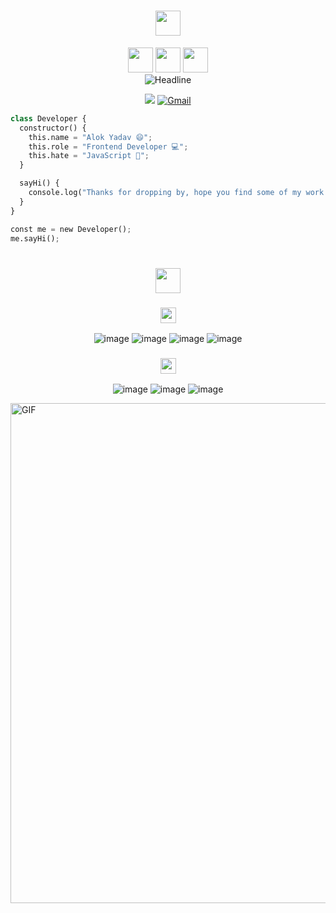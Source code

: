 <h1 align="center" style="color:#faebee">
  <img height="40px" src="https://img.shields.io/badge/-Hello world!👋-faebee?&style=for-the-badge&logoWidth=50" />
</h1>

<div align="center">
  <img height="40px" src="https://img.shields.io/badge/-I'm-faebee?&style=for-the-badge&logoWidth=50" />
  <img height="40px" src="https://img.shields.io/badge/-ALOK-333d7a?&style=for-the-badge&logoWidth=50" />
  <img height="40px" src="https://img.shields.io/badge/-YADAV-faebee?&style=for-the-badge&logoWidth=50" />

  <br>

  <img src="https://readme-typing-svg.herokuapp.com/?color=333d7a%&size=32&center=true&vCenter=true&width=600&height=50&pause=1000&vCenter=true&background=faebee&lines=Hi+there+I%27m+Alok+Yadav+%F0%9F%91%8B;Front-End+Developer;Problem+Solver;Open%20Source%20Enthusiast;" alt="Headline" />

  <a href="https://www.linkedin.com/in/alok-yadav-809904237/"><img src="https://img.shields.io/badge/LinkedIn-0077B5?style=for-the-badge&logo=linkedin&logoColor=white" /></a>
 <a href="mailto:alokyadav1060@gmail.com"><img src="https://img.shields.io/badge/Gmail-D14836?style=for-the-badge&logo=gmail&logoColor=white" alt="Gmail" /></a>
</div>

```py
class Developer {
  constructor() {
    this.name = "Alok Yadav 😄";
    this.role = "Frontend Developer 💻";
    this.hate = "JavaScript 💛";
  }

  sayHi() {
    console.log("Thanks for dropping by, hope you find some of my work interesting.");
  }
}

const me = new Developer();
me.sayHi();
```

<h1 align="center">
  <img height="40px" src="https://img.shields.io/badge/-My Tech Stack-faebee?&style=for-the-badge&logoWidth=50" />
</h1>
<div align="center">
        
<h3 align="center">
  <img height="25px" src="https://img.shields.io/badge/-Languages-faebee?&style=for-the-badge&logoWidth=50" />
</h3>

![image](https://img.shields.io/badge/JavaScript-007ACC?style=for-the-badge&logo=javascript&logoColor=white)
![image](https://img.shields.io/badge/TypeScript-3178C6?style=for-the-badge&logo=typescript&logoColor=white)
![image](https://img.shields.io/badge/C%2B%2B-00599C?style=for-the-badge&logo=c%2B%2B&logoColor=white)
![image](https://img.shields.io/badge/go-%2300ADD8.svg?style=for-the-badge&logo=go&logoColor=white)

<h3 align="center">
  <img height="25px" src="https://img.shields.io/badge/-Frontend Frameworks-61dafb?&style=for-the-badge&logoWidth=50" />
</h3>

![image](https://img.shields.io/badge/react-%2361dafb.svg?style=for-the-badge&logo=react&logoColor=white)
![image](https://img.shields.io/badge/next.js-%23000000.svg?style=for-the-badge&logo=next.js&logoColor=white)
![image](https://img.shields.io/badge/react%20native-%23000000.svg?style=for-the-badge&logo=react&logoColor=white)

</div>


<img align="center" width="800px" alt="GIF" src="https://user-images.githubusercontent.com/74038190/213910845-af37a709-8995-40d6-be59-724526e3c3d7.gif"/>
